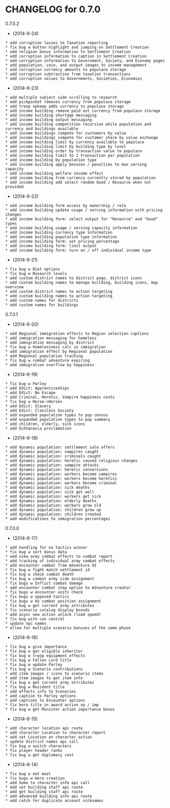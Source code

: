    CHANGELOG for 0.7.0
   ===================

   0.7.0.2

   * (2014-6-24)

    * add corruption losses to Taxation reporting
    * fix bug w button highlight and jumping on Settlement Creation
    * add religion bonus information to Settlement Creation
    * add corruption information to caption in Settlement Creation
    * add corruption information to Government, Society, and Economy pages
    * add population, coin, and output images to income management
    * add corruption currency amounts to populace storage
    * add corruption subtraction from taxation transactions
    * add corruption values to Governments, Societies, Economies

   * (2014-6-23)

    * add multiple subject side scrolling to research
    * add pickpocket removes currency from populace storage
    * add troop upkeep adds currency to populace storage
    * add income building remove paid out currency from populace storage
    * add income building shortage messaging
    * add income building output messaging
    * add income building competition recursion while population and currency and buildings available
    * add income buildings compete for customers by value
    * add income buildings compete for customer share by value exchange
    * add income building limit by currency available to populace
    * add income building limit by building type by level
    * add income building order by transaction value to populace
    * add income building limit to 1 transaction per population
    * add income building by population type
    * add income building apply bonuses / penalties to max serving capacity
    * add income building welfare income effect
    * add income building from currency currently stored by population
    * add income building add select random Good / Resource when not provided

   * (2014-6-22)

    * add income building form access by ownership / role
    * add income building update usage / serving information with pricing changes
    * add income building form: select output for "Resource" and "Good" types
    * add income building usage / serving capacity information
    * add income building currency type information
    * add income building population type information
    * add income building form: set pricing percentage
    * add income building form: limit output
    * add income building form: turn on / off individual income type

   * (2014-6-21)

    * fix bug w Diet options
    * fix bug w Research levels
    * add custom district names to district page, district icons
    * add custom building names to manage building, building icons, map overview
    * add custom district names to action targeting
    * add custom building names to action targeting
    * add custom names for districts
    * add custom names for buildings

   0.7.0.1

   * (2014-6-20)

    * add Regional immigration effects to Region selection captions
    * add immigration messaging for homeless
    * add immigration messaging by district
    * fix bug w homelessness calc in immigration
    * add immigration effect by Regional population
    * add Regional population tracking
    * fix bug w combat adventure expiring
    * add immigration overflow by happiness

   * (2014-6-19)

    * fix bug w Parley
    * add Edict: Apprenticeships
    * add Edict: No Escape
    * add Criminal, Heretic, Vampire happiness costs
    * fix bug w Horse->Horses
    * add Edict: Slavery
    * add Edict: Classless Society
    * add expanded population types to pop census
    * add expanded population types to pop summary
    * add children, elderly, sick icons
    * add Euthanasia proclamation

   * (2014-6-18)

    * add dynamic population: settlement sale offers
    * add dynamic population: vampires caught
    * add dynamic population: criminals caught
    * add dynamic population: heretic caused religious changes
    * add dynamic population: vampire attacks
    * add dynamic population: heretic conversions
    * add dynamic population: workers become vampires
    * add dynamic population: workers become heretics
    * add dynamic population: workers become criminal
    * add dynamic population: sick deaths
    * add dynamic population: sick get well
    * add dynamic population: workers get sick
    * add dynamic population: elderly deaths
    * add dynamic population: workers grow old
    * add dynamic population: children grow up
    * add dynamic population: children created
    * add modifications to immigration percentages

   0.7.0.0

   * (2014-6-17)

    * add handling for no tactics winner
    * fix bug w sort bonus data
    * add view army combat effects to combat report
    * add tracking of individual army combat effects
    * add encounter combat from Adventure UI
    * fix bug w fight match settlement id
    * fix bug w check combat death
    * fix bug w combat army side assignment
    * fix bugs w Inflict combat damage
    * add encounter combat step option to Adventure creator
    * fix bugs w encounter units check
    * fix bugs w opposed tactics
    * fix bugs w do combat position assignment
    * fix bug w get current army attributes
    * fix scenario catalog display bounds
    * add async new action unlock (load speed)
    * fix bug with can control
    * update npc names
    * allow for multiple scenario bonuses of the same phase

   * (2014-6-16)

    * fix bug w give importance
    * fix bug w get eligible inheritor
    * fix bug w troop equipment effects
    * fix bug w Fallen Lord title
    * fix bug w update Parley
    * fix bug w Scenario contributions
    * add item images / icons to scenario items
    * add item images to get item info
    * fix bug w get current army attributes
    * fix bug w Resident title
    * add effects info to Scenarios
    * add caption to Parley options
    * add captions to Encounter options
    * fix hero title in award action xp / imp
    * fix bug w get Minister action importance bonus

   * (2014-6-15)

    * add character location api route
    * add character Location to character report
    * add set Location on character action
    * update district names api call
    * fix bug w switch characters
    * fix player header ranks
    * fix bug w get diplomacy cost

   * (2014-6-14)

    * fix bug w eat meal
    * fix bugs w Hero creation
    * add home to character info api call
    * add set building staff api route
    * add get building staff api route
    * add advanced building info api route
    * add catch for duplicate account nicknames
